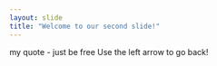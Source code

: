 ```yaml
---
layout: slide
title: "Welcome to our second slide!"
---
```

my quote - just be free
Use the left arrow to go back!
